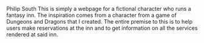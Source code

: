Philip South
This is simply a webpage for a fictional character who runs a fantasy inn. The inspiration comes from a character from a game of Dungeons and Dragons that I created. The entire premise to this is to help users make reservations at the inn and to get information on all the services rendered at said inn.
